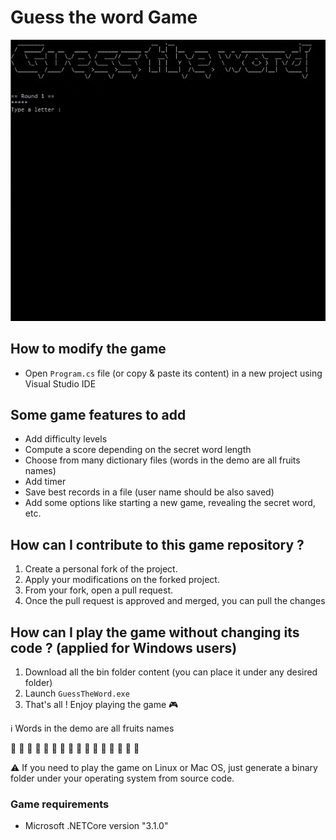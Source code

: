 # Guess the word Game
![Guess the word](/demo.gif)

## How to modify the game
- Open ``Program.cs`` file (or copy & paste its content) in a new project using Visual Studio IDE

## Some game features to add
- Add difficulty levels
- Compute a score depending on the secret word length
- Choose from many dictionary files (words in the demo are all fruits names)
- Add timer
- Save best records in a file (user name should be also saved)
- Add some options like starting a new game, revealing the secret word, etc.

## How can I contribute to this game repository ?
1. Create a personal fork of the project.
2. Apply your modifications on the forked project.
3. From your fork, open a pull request.
4. Once the pull request is approved and merged, you can pull the changes

## How can I play the game without changing its code ? (applied for Windows users)
1. Download all the bin folder content (you can place it under any desired folder)
2. Launch ``GuessTheWord.exe``
3. That's all ! Enjoy playing the game :video_game:

:information_source: Words in the demo are all fruits names

:grapes: :melon: :watermelon: :orange: :lemon: :banana:	:pineapple:	:mango:	:apple: :pear: :green_apple: :peach: :cherries: :strawberry: :kiwi_fruit:	:coconut:

:warning: If you need to play the game on Linux or Mac OS, just generate a binary folder under your operating system from source code.

### Game requirements
- Microsoft .NETCore version "3.1.0"
